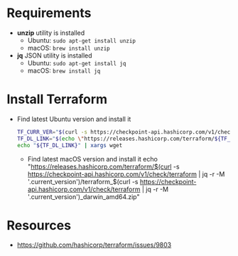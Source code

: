# Requirements
  * **unzip** utility is installed
      * Ubuntu: `sudo apt-get install unzip`
      * macOS: `brew install unzip`
  * **jq** JSON utility is installed
      * Ubuntu: `sudo apt-get install jq`
      * macOS: `brew install jq`

# Install Terraform
  * Find latest Ubuntu version and install it
    ```bash
    TF_CURR_VER="$(curl -s https://checkpoint-api.hashicorp.com/v1/check/terraform | jq -r -M '.current_version')"
    TF_DL_LINK="$(echo \"https://releases.hashicorp.com/terraform/${TF_CURR_VER}/terraform_${TF_CURR_VER}_linux_amd64.zip\")"
    echo "${TF_DL_LINK}" | xargs wget
    ```
    * Find latest macOS version and install it
echo "https://releases.hashicorp.com/terraform/$(curl -s https://checkpoint-api.hashicorp.com/v1/check/terraform | jq -r -M '.current_version')/terraform_$(curl -s https://checkpoint-api.hashicorp.com/v1/check/terraform | jq -r -M '.current_version')_darwin_amd64.zip"


# Resources
  * https://github.com/hashicorp/terraform/issues/9803
